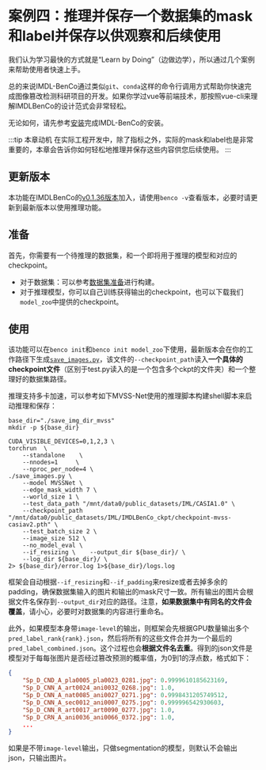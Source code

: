 # 案例四：推理并保存一个数据集的mask和label并保存以供观察和后续使用
我们认为学习最快的方式就是“Learn by Doing”（边做边学），所以通过几个案例来帮助使用者快速上手。

总的来说IMDL-BenCo通过类似`git`、`conda`这样的命令行调用方式帮助你快速完成图像篡改检测科研项目的开发。如果你学过vue等前端技术，那按照vue-cli来理解IMDLBenCo的设计范式会非常轻松。

无论如何，请先参考[安装](./install.md)完成IMDL-BenCo的安装。

:::tip 本章动机
在实际工程开发中，除了指标之外，实际的mask和label也是非常重要的，本章会告诉你如何轻松地推理并保存这些内容供您后续使用。
:::

## 更新版本
本功能在IMDLBenCo的[v0.1.36版本](https://github.com/scu-zjz/IMDLBenCo/releases/tag/v0.1.36)加入，请使用`benco -v`查看版本，必要时请更新到最新版本以使用推理功能。

## 准备
首先，你需要有一个待推理的数据集，和一个即将用于推理的模型和对应的checkpoint。
- 对于数据集：可以参考[数据集准备](./0_dataprepare.md)进行构建。
- 对于推理模型，你可以自己训练获得输出的checkpoint，也可以下载我们`model_zoo`中提供的checkpoint。

## 使用
该功能可以在`benco init`和`benco init model_zoo`下使用，最新版本会在你的工作路径下生成[`save_images.py`](https://github.com/scu-zjz/IMDLBenCo/blob/main/IMDLBenCo/training_scripts/save_images.py)，该文件的`--checkpoint_path`读入**一个具体的checkpoint文件**（区别于test.py读入的是一个包含多个ckpt的文件夹）和一个整理好的数据集路径。

推理支持多卡加速，可以参考如下MVSS-Net使用的推理脚本构建shell脚本来启动推理和保存：
```shell
base_dir="./save_img_dir_mvss"
mkdir -p ${base_dir}

CUDA_VISIBLE_DEVICES=0,1,2,3 \
torchrun  \
    --standalone    \
    --nnodes=1     \
    --nproc_per_node=4 \
./save_images.py \
    --model MVSSNet \
    --edge_mask_width 7 \
    --world_size 1 \
    --test_data_path "/mnt/data0/public_datasets/IML/CASIA1.0" \
    --checkpoint_path "/mnt/data0/public_datasets/IML/IMDLBenCo_ckpt/checkpoint-mvss-casiav2.pth" \
    --test_batch_size 2 \
    --image_size 512 \
    --no_model_eval \
    --if_resizing \    --output_dir ${base_dir}/ \
    --log_dir ${base_dir}/ \
2> ${base_dir}/error.log 1>${base_dir}/logs.log
```

框架会自动根据`--if_resizing`和`--if_padding`来resize或者去掉多余的padding，确保数据集输入的图片和输出的mask尺寸一致。所有输出的图片会根据文件名保存到`--output_dir`对应的路径。注意，**如果数据集中有同名的文件会覆盖**，请小心，必要时对数据集的内容进行重命名。

此外，如果模型本身带`image-level`的输出，则框架会先根据GPU数量输出多个`pred_label_rank{rank}.json`，然后将所有的这些文件合并为一个最后的`pred_label_combined.json`。这个过程也会**根据文件名去重**。得到的json文件是模型对于每每张图片是否经过篡改预测的概率值，为0到1的浮点数，格式如下：
```json
{
    "Sp_D_CND_A_pla0005_pla0023_0281.jpg": 0.9999610185623169,
    "Sp_D_CNN_A_art0024_ani0032_0268.jpg": 1.0,
    "Sp_D_CNN_A_nat0085_ani0027_0271.jpg": 0.9998431205749512,
    "Sp_D_CNN_A_sec0012_ani0007_0275.jpg": 0.999996542930603,
    "Sp_D_CNN_R_art0017_art0090_0277.jpg": 1.0,
    "Sp_D_CRN_A_ani0036_ani0066_0372.jpg": 1.0,
    ...
}
```
如果是不带`image-level`输出，只做segmentation的模型，则默认不会输出json，只输出图片。